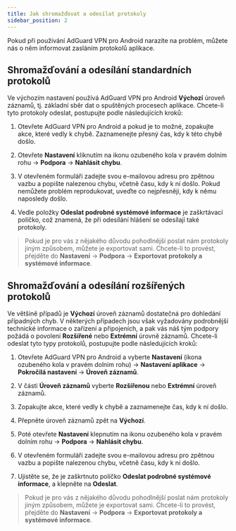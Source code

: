 ```yaml
---
title: Jak shromažďovat a odesílat protokoly
sidebar_position: 2
---
```


Pokud při používání AdGuard VPN pro Android narazíte na problém, můžete nás o něm informovat zasláním protokolů aplikace.

## Shromažďování a odesílání standardních protokolů

Ve výchozím nastavení používá AdGuard VPN pro Android **Výchozí** úroveň záznamů, tj. základní sběr dat o spuštěných procesech aplikace. Chcete-li tyto protokoly odeslat, postupujte podle následujících kroků:

1. Otevřete AdGuard VPN pro Android a pokud je to možné, zopakujte akce, které vedly k chybě. Zaznamenejte přesný čas, kdy k této chybě došlo.

2. Otevřete **Nastavení** kliknutím na ikonu ozubeného kola v pravém dolním rohu → **Podpora** → **Nahlásit chybu**.

3. V otevřeném formuláři zadejte svou e-mailovou adresu pro zpětnou vazbu a popište nalezenou chybu, včetně času, kdy k ní došlo. Pokud nemůžete problém reprodukovat, uveďte co nejpřesněji, kdy k němu naposledy došlo.

4. Vedle položky **Odeslat podrobné systémové informace** je zaškrtávací políčko, což znamená, že při odesílání hlášení se odesílají také protokoly.
> Pokud je pro vás z nějakého důvodu pohodlnější poslat nám protokoly jiným způsobem, můžete je exportovat sami. Chcete-li to provést, přejděte do **Nastavení** → **Podpora** → **Exportovat protokoly a systémové informace**.

## Shromažďování a odesílání rozšířených protokolů

Ve většině případů je **Výchozí** úroveň záznamů dostatečná pro dohledání případných chyb. V některých případech jsou však vyžadovány podrobnější technické informace o zařízení a připojeních, a pak vás náš tým podpory požádá o povolení **Rozšířené** nebo **Extrémní** úrovně záznamů. Chcete-li odeslat tyto typy protokolů, postupujte podle následujících kroků:

1. Otevřete AdGuard VPN pro Android a vyberte **Nastavení** (ikona ozubeného kola v pravém dolním rohu) → **Nastavení aplikace** → **Pokročilá nastavení** → **Úroveň záznamů**.

2. V části **Úroveň záznamů** vyberte **Rozšířenou** nebo **Extrémní** úroveň záznamů.

3. Zopakujte akce, které vedly k chybě a zaznamenejte čas, kdy k ní došlo.

4. Přepněte úroveň záznamů zpět na **Výchozí**.

5. Poté otevřete **Nastavení** klepnutím na ikonu ozubeného kola v pravém dolním rohu → **Podpora** → **Nahlásit chybu**.

6. V otevřeném formuláři zadejte svou e-mailovou adresu pro zpětnou vazbu a popište nalezenou chybu, včetně času, kdy k ní došlo.

7. Ujistěte se, že je zaškrtnuto políčko **Odeslat podrobné systémové informace**, a klepněte na **Odeslat**.
> Pokud je pro vás z nějakého důvodu pohodlnější poslat nám protokoly jiným způsobem, můžete je exportovat sami. Chcete-li to provést, přejděte do **Nastavení** → **Podpora** → **Exportovat protokoly a systémové informace**.
